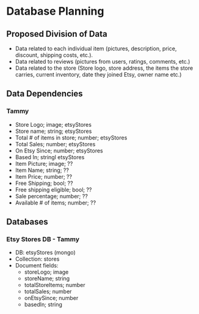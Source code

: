 # Database Planning

## Proposed Division of Data

* Data related to each individual item (pictures, description, price, discount, shipping costs, etc.).
* Data related to reviews (pictures from users, ratings, comments, etc.)
* Data related to the store (Store logo, store address, the items the store carries, current inventory, date they joined Etsy, owner name etc.)

## Data Dependencies

### Tammy
* Store Logo; image; etsyStores
* Store name; string; etsyStores
* Total # of items in store; number; etsyStores
* Total Sales; number; etsyStores
* On Etsy Since; number; etsyStores
* Based In; stringl etsyStores
* Item Picture; image; ??
* Item Name; string; ??
* Item Price; number; ??
* Free Shipping; bool; ??
* Free shipping eligible; bool; ??
* Sale percentage; number; ??
* Available # of items; number; ??

## Databases

### Etsy Stores DB - Tammy
* DB: etsyStores (mongo)
* Collection: stores
* Document fields:
  * storeLogo; image
  * storeName; string
  * totalStoreItems; number
  * totalSales; number
  * onEtsySince; number
  * basedIn; string